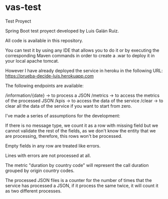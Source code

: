 # vas-test
Test Proyect 

Spring Boot test proyect developed by Luis Galán Ruiz.

All code is available in this repository.

You can test it by using any IDE that allows you to do it or by executing the corresponding Maven commands in order to create a .war to deploy it in your local apache tomcat.

However I have already deployed the service in heroku in the following URL:
https://prueba-decide-luis.herokuapp.com

The following endpoints are available:

/information/{date} -> to process a JSON
/metrics -> to access the metrics of the processed JSON
/kpis -> to access the data of the service
/clear -> to clear all the data of the service if you want to start from zero.

I've made a series of assumptions for the development:

If there is no message type, we count it as a row with missing field but we cannot validate the rest of the fields, as we don't know the entity that we are processing, therefore, this rows won't be processed.

Empty fields in any row are treated like errors.

Lines with errors are not processed at all.

The metric "duration by country code" will represent the call duration grouped by origin country codes.

The processed JSON files is a counter for the number of times that the service has processed a JSON, if it process the same twice, it will count it as two different processes. 
